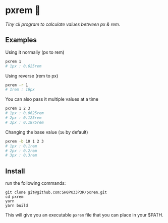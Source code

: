 # pxrem 👾

_Tiny cli program to calculate values between px & rem._

## Examples

Using it normally (px to rem)

```bash
pxrem 1
# 1px : 0.625rem
```

Using reverse (rem to px)

```bash
pxrem -r 1
# 1rem : 16px
```

You can also pass it multiple values at a time

```bash
pxrem 1 2 3
# 1px : 0.0625rem
# 2px : 0.125rem
# 3px : 0.1875rem
```

Changing the base value (`16` by default)

```bash
pxrem -b 10 1 2 3
# 1px : 0.1rem
# 2px : 0.2rem
# 3px : 0.3rem
```

## Install

run the following commands:

```
git clone git@github.com:SH0PK33P3R/pxrem.git
cd pxrem
yarn
yarn build
```

This will give you an executable `pxrem` file that you can place in your $PATH.
